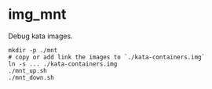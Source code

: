 # img_mnt

Debug kata images.

```
mkdir -p ./mnt
# copy or add link the images to `./kata-containers.img`
ln -s ... ./kata-containers.img
./mnt_up.sh
./mnt_down.sh
```
